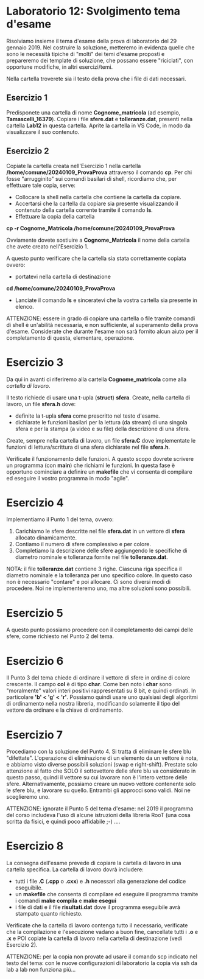 # Laboratorio 12: Svolgimento tema d'esame

Risolviamo insieme il tema d'esame della prova di laboratorio del 29 gennaio 2019. Nel costruire la soluzione, metteremo in evidenza quelle che sono le necessità tipiche di "molti" dei temi d'esame proposti e prepareremo dei template di soluzione, che possano essere "riciclati", con opportune modifiche, in altri esercizi/temi.

Nella cartella troverete sia il testo della prova che i file di dati necessari.

## Esercizio 1
Predisponete una cartella di nome __Cognome_matricola__ (ad esempio, __Tamascelli_16379__). Copiare i file __sfere.dat__ e __tolleranze.dat__, presenti nella cartella __Lab12__ in questa cartella. Aprite la cartella in VS Code, in modo da visualizzare il suo contenuto.

## Esercizio 2
Copiate la cartella creata nell'Esercizio 1 nella cartella __/home/comune/20240109_ProvaProva__  attraverso il comando __cp__. Per chi fosse "arrugginito" sui comandi basilari di shell, ricordiamo che, per effettuare tale copia, serve:
- Collocare la shell nella cartella che contiene la cartella da copiare.
- Accertarsi che la cartella da copiare sia presente visualizzando il contenuto della cartella corrente tramite il comando __ls__.
- Effettuare la copia della cartella

__cp -r Cognome_Matricola /home/comune/20240109_ProvaProva__

Ovviamente dovete sostiuire a __Cognome_Matricola__ il nome della cartella che avete creato nell'Esercizio 1.


A questo punto verificare che la cartella sia stata correttamente copiata ovvero:
- portatevi nella cartella di destinazione

__cd /home/comune/20240109_ProvaProva__

- Lanciate il comando __ls__ e sinceratevi che la vostra cartella sia presente in elenco.

ATTENZIONE: essere in grado di copiare una cartella o file tramite comandi di shell è un'abilità necessaria, e non sufficiente, al superamento della prova d'esame. Considerate che durante l'esame non sarà fornito alcun aiuto per il completamento di questa, elementare, operazione.

# Esercizio 3

Da qui in avanti ci riferiremo alla cartella __Cognome_matricola__ come alla _cartella di lavoro_.


Il testo richiede di usare una t-upla (__struct__) __sfera__. Create, nella cartella di lavoro, un file __sfera.h__ dove:

- definite la t-upla __sfera__ come prescritto nel testo d'esame.
- dichiarate le  funzioni basilari per la lettura (da stream) di una singola sfera e per la stampa (a video e su file) della descrizione di una sfera.

Create, sempre nella cartella di lavoro, un file __sfera.C__ dove implementate le funzioni di lettura/scrittura di una sfera dichiarate nel file __sfera.h__.

Verificate il funzionamento delle funzioni. A questo scopo dovrete scrivere un programma (con __main__) che richiami le funzioni. In questa fase è opportuno cominciare a definire un __makefile__ che vi consenta di compilare ed eseguire il vostro programma in modo "agile".

# Esercizio 4

Implementiamo il Punto 1 del tema, ovvero:
1. Carichiamo le sfere descritte nel file __sfera.dat__ in un vettore di __sfera__ allocato dinamicamente.
2. Contiamo il numero di sfere complessivo e per colore.
3. Completiamo la descrizione delle sfere aggiungendo le specifiche di diametro nominale e tolleranza fornite nel file __tolleranze.dat__.

NOTA: il file __tolleranze.dat__ contiene 3 righe. Ciascuna riga specifica il diametro nominale e la tolleranza per uno specifico colore. In questo caso non è necessario "contare" e poi allocare. Ci sono diversi modi di procedere. Noi ne implementeremo uno, ma altre soluzioni sono possibili.

# Esercizio 5

A questo punto possiamo procedere con il completamento dei campi delle sfere, come richiesto nel Punto 2 del tema. 

# Esercizio 6
Il Punto 3 del tema chiede di ordinare il vettore di sfere in ordine di colore crescente. Il campo __col__ è di tipo __char__. Come ben noto i __char__ sono "moralmente" valori interi positivi rappresentati su 8 bit, e quindi ordinati. In particolare __'b' < 'g' < 'r'__. Possiamo quindi usare uno qualsiasi degli algoritmi di ordinamento nella nostra libreria, modificando solamente il tipo del vettore da ordinare e  la chiave di ordinamento.

# Esercizio 7

Procediamo con la soluzione del Punto 4. Si tratta di eliminare le sfere blu "difettate". L'operazione di eliminazione di un elemento da un vettore è nota, e abbiamo visto diverse possibili soluzioni (swap e right-shift). Prestate solo attenzione al fatto che SOLO il sottovettore delle sfere blu va considerato in questo passo, quindi il vettore su cui lavorare non è l'intero vettore delle sfere. Alternativamente, possiamo creare un nuovo vettore contenente solo le sfere blu, e lavorare su quello. Entrambi gli approcci sono validi. Noi ne sceglieremo uno.

ATTENZIONE: ignorate il Punto 5 del tema d'esame: nel 2019 il programma del corso includeva l'uso di alcune istruzioni della libreria RooT (una cosa scritta da fisici, e quindi poco affidabile ;-) ....

# Esercizio 8

La consegna dell'esame prevede di copiare la cartella di lavoro in una cartella specifica. La cartella di lavoro dovrà includere:

- tutti i file __.C__ (__.cpp__ o __.cxx__) e __.h__ necessari alla generazione del codice eseguibile.
- un __makefile__ che consenta di compilare ed eseguire il programma tramite i comandi __make compila__ e __make esegui__
- i file di dati e il file __risultati.dat__ dove il programma eseguibile avrà stampato quanto richiesto.

Verificate che la cartella di lavoro contenga tutto il necessario, verificate che la compilazione e l'esecuzione vadano a buon fine, cancellate tutti i __.o__ e __.x__  e POI copiate la cartella di lavoro nella cartella di destinazione (vedi Esercizio 2).

ATTENZIONE: per la copia non provate ad usare il comando scp indicato nel testo del tema: con le nuove configurazioni di laboratorio la copia via ssh da lab a lab non funziona più...